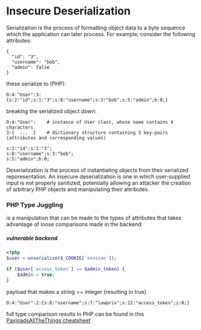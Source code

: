 # Insecure Deserialization

Serialization is the process of formatting object data to a byte sequence which the application can later process.
For example, consider the following attributes:
```
{
  "id": "3",
  "username": "bob",
  "admin": false
}
```

these serialize to (PHP):
```
O:4:"User":3:{s:2:"id";s:1:"3";s:8:"username";s:3:"bob";s:5:"admin";b:0;}
```

breaking the serialized object down:
```
O:4:"User":    # instance of User class, whose name contains 4 characters
3:{  ...  }    # dictionary structure containing 3 key-pairs (attributes and corresponding values)

s:2:"id";s:1:"3";
s:8:"username";s:3:"bob";
s:5:"admin";b:0;
```

Deserialization is the process of instantiating objects from their serialized reporesentation.
An insecure deserialization is one in which user-supplied input is not properly sanitized, potentially allowing an attacker
the creation of arbitrary PHP objects and manipulating their attributes.

### PHP Type Juggling
is a manipulation that can be made to the types of attributes that takes advantage of loose comparisons made in the backend: 

##### vulnerable backend
```php
<?php
$user = unserialize($_COOKIE['session']);

if ($user['access_token'] == $admin_token) {
    $admin = true;
}
```
payload that makes a string == integer (resulting in true)
```
O:4:"User":2:{s:8:"username";s:7:"lowpriv";s:12:"access_token";i:0;}
```

full type comparison results in PHP can be found in this [PayloadsAllTheThings cheatsheet](https://github.com/swisskyrepo/PayloadsAllTheThings/blob/master/Type%20Juggling/README.md#loose-comparison)
